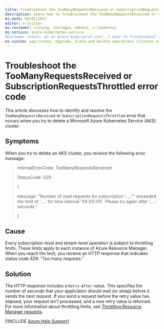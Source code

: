 ```yaml
---
title: Troubleshoot the TooManyRequestsReceived or SubscriptionRequestsThrottled error code
description: Learn how to troubleshoot the TooManyRequestsReceived or SubscriptionRequestsThrottled error when you try to delete an Azure Kubernetes Service (AKS) cluster.
ms.date: 04/01/2022
editor: v-jsitser
ms.reviewer: rissing, chiragpa, edneto, v-leedennis
ms.service: azure-kubernetes-service
#Customer intent: As an Azure Kubernetes user, I want to troubleshoot the TooManyRequestsReceived or SubscriptionRequestsThrottled error code so that I can successfully delete an Azure Kubernetes Service (AKS) cluster.
ms.custom: sap:Create, Upgrade, Scale and Delete operations (cluster or nodepool)
---
```

# Troubleshoot the TooManyRequestsReceived or SubscriptionRequestsThrottled error code

This article discusses how to identify and resolve the `TooManyRequestsReceived` or `SubscriptionRequestsThrottled` error that occurs when you try to delete a Microsoft Azure Kubernetes Service (AKS) cluster.

## Symptoms

When you try to delete an AKS cluster, you receive the following error message:

> internalErrorCode: TooManyRequestsReceived
>
> StatusCode: 429
>
> {
>
> message: "Number of read requests for subscription '.....''' exceeded the limit of '....' for time interval 'XX:XX:XX'. Please try again after '.....' seconds."
>
> }

## Cause

Every subscription-level and tenant-level operation is subject to throttling limits. These limits apply to each instance of Azure Resource Manager. When you reach the limit, you receive an HTTP response that indicates status code 429: "Too many requests."

## Solution

The HTTP response includes a `Retry-After` value. This specifies the number of seconds that your application should wait (or sleep) before it sends the next request. If you send a request before the retry value has elapsed, your request isn't processed, and a new retry value is returned. For more information about throttling limits, see [Throttling Resource Manager requests](/azure/azure-resource-manager/management/request-limits-and-throttling).

[!INCLUDE [Azure Help Support](../../includes/azure-help-support.md)]
